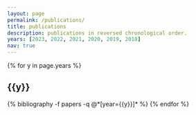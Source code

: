 ```yaml
---
layout: page
permalink: /publications/
title: publications
description: publications in reversed chronological order.
years: [2023, 2022, 2021, 2020, 2019, 2018]
nav: true
---
```


<div class="publications">

{% for y in page.years %}
  <h2 class="year">{{y}}</h2>
  {% bibliography -f papers -q @*[year={{y}}]* %}
{% endfor %}

</div>
